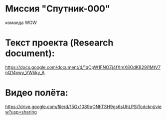 # Миссия "Спутник-000"
команда WOW

# Текст проекта (Research document):
https://docs.google.com/document/d/1qCpW1FNOZj4fXmX8OdK829i1MtV7nQ14xwy_VWkky_A

# Видео полёта:
https://drive.google.com/file/d/15Ox1089qONhTSH9gs6sUhLPSiTcdcknj/view?usp=sharing
